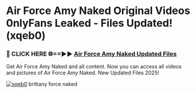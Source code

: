 # Air Force Amy Naked Original Videos 0nlyFans Leaked - Files Updated! (xqeb0)

<h3>🔴 CLICK HERE 🌐==►► <a href="https://tinyurl.com/up5wt9bj" rel="nofollow">Air Force Amy Naked Updated Files</a></h3>

Get Air Force Amy Naked and all content. Now you can access all videos and pictures of Air Force Amy Naked. New Updated Files 2025!

[![xqeb0](https://i.imgur.com/ABiUzMV.gif)](https://tinyurl.com/up5wt9bj)
brittany force naked